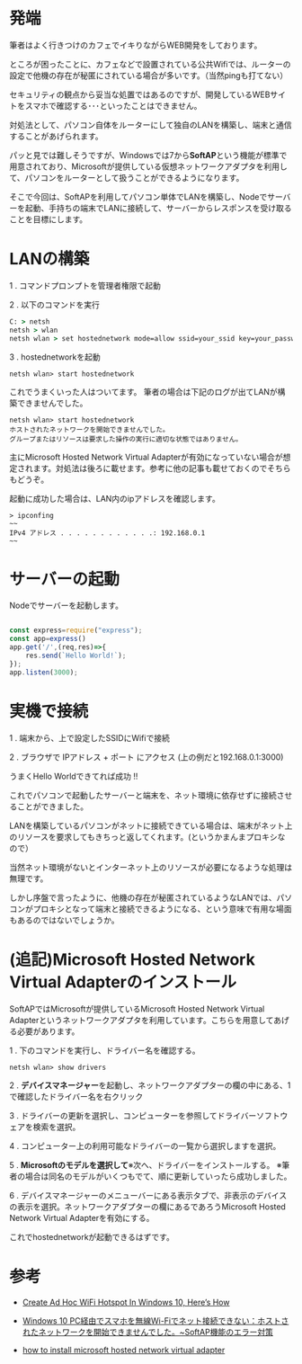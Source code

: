 # 発端
筆者はよく行きつけのカフェでイキりながらWEB開発をしております。

ところが困ったことに、カフェなどで設置されている公共Wifiでは、ルーターの設定で他機の存在が秘匿にされている場合が多いです。（当然pingも打てない）

セキュリティの観点から妥当な処置ではあるのですが、開発しているWEBサイトをスマホで確認する･･･といったことはできません。

対処法として、パソコン自体をルーターにして独自のLANを構築し、端末と通信することがあげられます。

パッと見では難しそうですが、Windowsでは7から**SoftAP**という機能が標準で用意されており、Microsoftが提供している仮想ネットワークアダプタを利用して、パソコンをルーターとして扱うことができるようになります。

そこで今回は、SoftAPを利用してパソコン単体でLANを構築し、Nodeでサーバーを起動、手持ちの端末でLANに接続して、サーバーからレスポンスを受け取ることを目標にします。

# LANの構築
1 . コマンドプロンプトを管理者権限で起動

2 . 以下のコマンドを実行

``` cmd
C: > netsh
netsh > wlan
netsh wlan > set hostednetwork mode=allow ssid=your_ssid key=your_password
```

3 . hostednetworkを起動

```
netsh wlan> start hostednetwork
```

これでうまくいった人はついてます。
筆者の場合は下記のログが出てLANが構築できませんでした。

```
netsh wlan> start hostednetwork
ホストされたネットワークを開始できませんでした。
グループまたはリソースは要求した操作の実行に適切な状態ではありません。
```
主にMicrosoft Hosted Network Virtual Adapterが有効になっていない場合が想定されます。対処法は後ろに載せます。参考に他の記事も載せておくのでそちらもどうぞ。



起動に成功した場合は、LAN内のipアドレスを確認します。

```
> ipconfing
~~
IPv4 アドレス . . . . . . . . . . . .: 192.168.0.1
~~

```

# サーバーの起動
Nodeでサーバーを起動します。

``` js:server.js

const express=require("express");
const app=express()
app.get('/',(req,res)=>{
    res.send(`Hello World!`);
});
app.listen(3000);
```

# 実機で接続

1 . 端末から、上で設定したSSIDにWifiで接続

2 . ブラウザで IPアドレス + ポート にアクセス
(上の例だと192.168.0.1:3000)

うまくHello Worldできてれば成功 !!

これでパソコンで起動したサーバーと端末を、ネット環境に依存せずに接続させることができました。

LANを構築しているパソコンがネットに接続できている場合は、端末がネット上のリソースを要求してもきちっと返してくれます。(というかまんまプロキシなので）

当然ネット環境がないとインターネット上のリソースが必要になるような処理は無理です。

しかし序盤で言ったように、他機の存在が秘匿されているようなLANでは、パソコンがプロキシとなって端末と接続できるようになる、という意味で有用な場面もあるのではないでしょうか。

# (追記)Microsoft Hosted Network Virtual Adapterのインストール
SoftAPではMicrosoftが提供しているMicrosoft Hosted Network Virtual Adapterというネットワークアダプタを利用しています。こちらを用意してあげる必要があります。

1 . 下のコマンドを実行し、ドライバー名を確認する。

```
netsh wlan> show drivers
```
2 . **デバイスマネージャー**を起動し、ネットワークアダプターの欄の中にある、1で確認したドライバー名を右クリック

3 . ドライバーの更新を選択し、コンピューターを参照してドライバーソフトウェアを検索を選択。

4 . コンピューター上の利用可能なドライバーの一覧から選択しますを選択。

5 . **Microsoftのモデルを選択して**※次へ、ドライバーをインストールする。
※筆者の場合は同名のモデルがいくつもでて、順に更新していったら成功しました。

6 . デバイスマネージャーのメニューバーにある表示タブで、非表示のデバイスの表示を選択。ネットワークアダプターの欄にあるであろうMicrosoft Hosted Network Virtual Adapterを有効にする。

これでhostednetworkが起動できるはずです。

# 参考
- [Create Ad Hoc WiFi Hotspot In Windows 10, Here’s How](https://www.redmondpie.com/create-ad-hoc-wifi-hotspot-in-windows-10-heres-how/)

- [Windows 10 PC経由でスマホを無線Wi-Fiでネット接続できない：ホストされたネットワークを開始できませんでした。~SoftAP機能のエラー対策](https://www.billionwallet.com/windows10/softap.html)

- [how to install microsoft hosted network virtual adapter](https://answers.microsoft.com/en-us/windows/forum/all/how-to-install-microsoft-hosted-network-virtual/638f91b9-e546-466d-b491-6db857cf9f3f)
